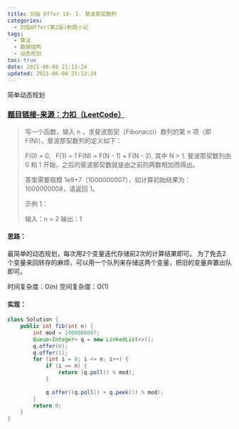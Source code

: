 ```yaml
---
title: 剑指 Offer 10- I. 斐波那契数列
categories:
  - 剑指Offer(第2版)刷题小记
tags:
  - 算法
  - 数据结构
  - 动态规划
toc: true
date: 2021-06-08 21:13:24
updated: 2021-06-08 21:13:24
---
```


[//]: # (下一行开始到<!--more-->为引文部分，引文会显示在预览中)
简单动态规划
<!--more-->
<script id="__bs_script__">//<![CDATA[
    document.write("<script async src='http://HOST:3000/browser-sync/browser-sync-client.js?v=2.26.14'><\/script>".replace("HOST", location.hostname));
//]]></script>

[//]: # (下一行开始为正文)
### [题目链接-来源：力扣（LeetCode）](https://leetcode-cn.com/problems/fei-bo-na-qi-shu-lie-lcof)

>写一个函数，输入 n ，求斐波那契（Fibonacci）数列的第 n 项（即 F(N)）。斐波那契数列的定义如下：
>
>F(0) = 0,   F(1) = 1
>F(N) = F(N - 1) + F(N - 2), 其中 N > 1.
>斐波那契数列由 0 和 1 开始，之后的斐波那契数就是由之前的两数相加而得出。
>
>答案需要取模 1e9+7（1000000007），如计算初始结果为：1000000008，请返回 1。
>
>示例 1：
>
>输入：n = 2
>输出：1
>

#### 思路：
最简单的动态规划，每次用2个变量迭代存储前2次的计算结果即可。
为了免去2个变量来回转存的麻烦，可以用一个队列来存储这两个变量，把旧的变量弃置出队即可。

时间复杂度：O(n)
空间复杂度：O(1)

#### 实现：
```java
class Solution {
    public int fib(int n) {
        int mod = 1000000007;
        Queue<Integer> q = new LinkedList<>();
        q.offer(0);
        q.offer(1);
        for (int i = 0; i <= n; i++) {
            if (i == n) {
                return (q.poll() % mod);
            }
            
            q.offer((q.poll() + q.peek()) % mod);
        }
        return 0;
    }
}
```